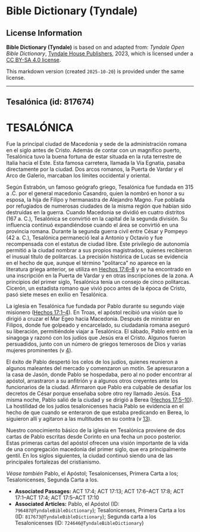 # Bible Dictionary (Tyndale)

## License Information

**Bible Dictionary (Tyndale)** is based on and adapted from: _Tyndale Open Bible Dictionary_, [Tyndale House Publishers](https://tyndaleopenresources.com/), 2023, which is licensed under a [CC BY-SA 4.0 license](https://creativecommons.org/licenses/by-sa/4.0/legalcode.en).

This markdown version (created `2025-10-20`) is provided under the same license.



--------------------------------

## Tesalónica (id: 817674)

TESALÓNICA
==========

Fue la principal ciudad de Macedonia y sede de la administración romana en el siglo antes de Cristo. Además de contar con un magnífico puerto, Tesalónica tuvo la buena fortuna de estar situada en la ruta terrestre de Italia hacia el Este. Esta famosa carretera, llamada la Vía Egnatia, pasaba directamente por la ciudad. Dos arcos romanos, la Puerta de Vardar y el Arco de Galerio, marcaban los límites occidental y oriental.

Según Estrabón, un famoso geógrafo griego, Tesalónica fue fundada en 315 a .C. por el general macedonio Casandro, quien la nombró en honor a su esposa, la hija de Filipo y hermanastra de Alejandro Magno. Fue poblada por refugiados de numerosas ciudades de la misma región que habían sido destruidas en la guerra. Cuando Macedonia se dividió en cuatro distritos (167 a. C.), Tesalónica se convirtió en la capital de la segunda división. Su influencia continuó expandiéndose cuando el área se convirtió en una provincia romana. Durante la segunda guerra civil entre César y Pompeyo (42 a. C.), Tesalónica permaneció leal a Antonio y Octavio y fue recompensada con el estatus de ciudad libre. Este privilegio de autonomía permitió a la ciudad nombrar a sus propios magistrados, quienes recibieron el inusual título de politarcas. La precisión histórica de Lucas se evidencia en el hecho de que, aunque el término "politarca" no aparece en la literatura griega anterior, se utiliza en [Hechos 17:6–8](https://ref.ly/Acts17:6-Acts17:8) y se ha encontrado en una inscripción en la Puerta de Vardar y en otras inscripciones de la zona. A principios del primer siglo, Tesalónica tenía un consejo de cinco politarcas. Cicerón, un estadista romano que vivió poco antes de la época de Cristo, pasó siete meses en exilio en Tesalónica.

La iglesia en Tesalónica fue fundada por Pablo durante su segundo viaje misionero ([Hechos 17:1–4](https://ref.ly/Acts17:1-Acts17:4)). En Troas, el apóstol recibió una visión que lo dirigió a cruzar el Mar Egeo hacia Macedonia. Después de ministrar en Filipos, donde fue golpeado y encarcelado, su ciudadanía romana aseguró su liberación, permitiéndole viajar a Tesalónica. El sábado, Pablo entró en la sinagoga y razonó con los judíos que Jesús era el Cristo. Algunos fueron persuadidos, junto con un número de griegos temerosos de Dios y varias mujeres prominentes (v [4](https://ref.ly/Acts17:4)).

El éxito de Pablo despertó los celos de los judíos, quienes reunieron a algunos maleantes del mercado y comenzaron un motín. Se apresuraron a la casa de Jasón, donde Pablo se hospedaba, pero al no poder encontrar al apóstol, arrastraron a su anfitrión y a algunos otros creyentes ante los funcionarios de la ciudad. Afirmaron que Pablo era culpable de desafiar los decretos de César porque enseñaba sobre otro rey llamado Jesús. Esa misma noche, Pablo salió de la ciudad y se dirigió a Berea ([Hechos 17:5–10](https://ref.ly/Acts17:5-Acts17:10)). La hostilidad de los judíos tesalonicenses hacia Pablo se evidencia en el hecho de que cuando se enteraron de que estaba predicando en Berea, lo siguieron allí y agitaron a las multitudes en su contra (v [13](https://ref.ly/Acts17:13)).

Nuestro conocimiento básico de la iglesia en Tesalónica proviene de dos cartas de Pablo escritas desde Corinto en una fecha un poco posterior. Estas primeras cartas del apóstol ofrecen una visión importante de la vida de una congregación macedonia del primer siglo, que era principalmente gentil. En los siglos siguientes, la ciudad continuó siendo una de las principales fortalezas del cristianismo.

*Véase también* Pablo, el Apóstol; Tesalonicenses, Primera Carta a los; Tesalonicenses, Segunda Carta a los.

* **Associated Passages:** ACT 17:4; ACT 17:13; ACT 17:6–ACT 17:8; ACT 17:1–ACT 17:4; ACT 17:5–ACT 17:10
* **Associated Articles:** Pablo, el Apóstol (ID: `796487@TyndaleBibleDictionary`); Tesalonicenses, Primera Carta a los (ID: `817673@TyndaleBibleDictionary`); Segunda carta a los Tesalonicenses (ID: `724646@TyndaleBibleDictionary`)

